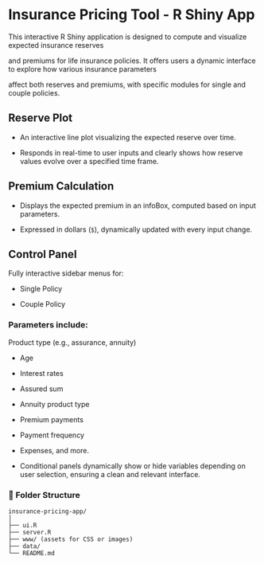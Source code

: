 # Insurance Pricing Tool - R Shiny App

This interactive R Shiny application is designed to compute and visualize expected insurance reserves

and premiums for life insurance policies. It offers users a dynamic interface to explore how various insurance parameters

affect both reserves and premiums, with specific modules for single and couple policies.

## Reserve Plot

- An interactive line plot visualizing the expected reserve over time.

- Responds in real-time to user inputs and clearly shows how reserve values evolve over a specified time frame.

##  Premium Calculation

- Displays the expected premium in an infoBox, computed based on input parameters.

- Expressed in dollars (`$`), dynamically updated with every input change.

##  Control Panel

Fully interactive sidebar menus for:

- Single Policy

- Couple Policy

### Parameters include:

Product type (e.g., assurance, annuity)

- Age

- Interest rates

- Assured sum

- Annuity product type

- Premium payments

- Payment frequency

- Expenses, and more.

- Conditional panels dynamically show or hide variables depending on user selection, ensuring a clean and relevant interface.

### 📁 Folder Structure
```
insurance-pricing-app/
│
├── ui.R
├── server.R
├── www/ (assets for CSS or images)
├── data/
└── README.md
````

